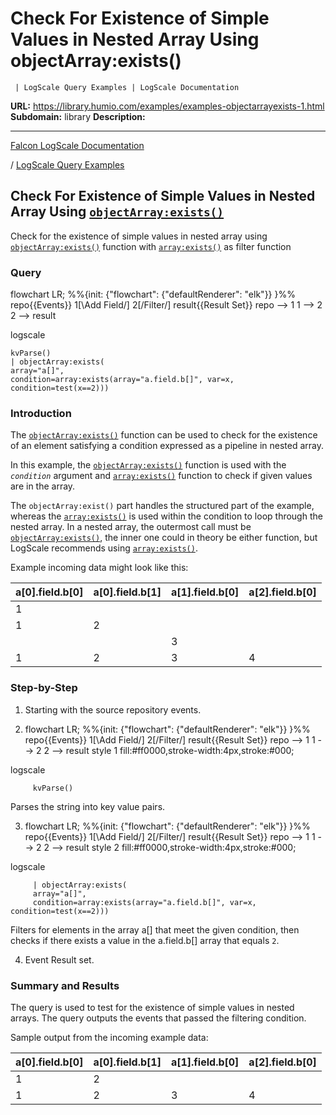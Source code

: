 # Check For Existence of Simple Values in Nested Array Using objectArray:exists()

     | LogScale Query Examples | LogScale Documentation

**URL:** https://library.humio.com/examples/examples-objectarrayexists-1.html
**Subdomain:** library
**Description:** 

---

[Falcon LogScale Documentation](https://library.humio.com)

/ [LogScale Query Examples](examples.html)

## Check For Existence of Simple Values in Nested Array Using [`objectArray:exists()`](https://library.humio.com/data-analysis/functions-objectarray-exists.html)

Check for the existence of simple values in nested array using [`objectArray:exists()`](https://library.humio.com/data-analysis/functions-objectarray-exists.html) function with [`array:exists()`](https://library.humio.com/data-analysis/functions-array-exists.html) as filter function 

### Query

flowchart LR; %%{init: {"flowchart": {"defaultRenderer": "elk"}} }%% repo{{Events}} 1[\Add Field/] 2[/Filter/] result{{Result Set}} repo --> 1 1 --> 2 2 --> result

logscale
    
    
    kvParse()
    | objectArray:exists(
    array="a[]",
    condition=array:exists(array="a.field.b[]", var=x, condition=test(x==2)))

### Introduction

The [`objectArray:exists()`](https://library.humio.com/data-analysis/functions-objectarray-exists.html) function can be used to check for the existence of an element satisfying a condition expressed as a pipeline in nested array. 

In this example, the [`objectArray:exists()`](https://library.humio.com/data-analysis/functions-objectarray-exists.html) function is used with the _`condition`_ argument and [`array:exists()`](https://library.humio.com/data-analysis/functions-array-exists.html) function to check if given values are in the array. 

The `objectArray:exist()` part handles the structured part of the example, whereas the [`array:exists()`](https://library.humio.com/data-analysis/functions-array-exists.html) is used within the condition to loop through the nested array. In a nested array, the outermost call must be [`objectArray:exists()`](https://library.humio.com/data-analysis/functions-objectarray-exists.html), the inner one could in theory be either function, but LogScale recommends using [`array:exists()`](https://library.humio.com/data-analysis/functions-array-exists.html). 

Example incoming data might look like this: 

a[0].field.b[0]| a[0].field.b[1]| a[1].field.b[0]| a[2].field.b[0]  
---|---|---|---  
1| <no value>| <no value>| <no value>  
1| 2| <no value>| <no value>  
<no value>| <no value>| 3| <no value>  
1| 2| 3| 4  
  
### Step-by-Step

  1. Starting with the source repository events.

  2. flowchart LR; %%{init: {"flowchart": {"defaultRenderer": "elk"}} }%% repo{{Events}} 1[\Add Field/] 2[/Filter/] result{{Result Set}} repo --> 1 1 --> 2 2 --> result style 1 fill:#ff0000,stroke-width:4px,stroke:#000;

logscale
         
         kvParse()

Parses the string into key value pairs. 

  3. flowchart LR; %%{init: {"flowchart": {"defaultRenderer": "elk"}} }%% repo{{Events}} 1[\Add Field/] 2[/Filter/] result{{Result Set}} repo --> 1 1 --> 2 2 --> result style 2 fill:#ff0000,stroke-width:4px,stroke:#000;

logscale
         
         | objectArray:exists(
         array="a[]",
         condition=array:exists(array="a.field.b[]", var=x, condition=test(x==2)))

Filters for elements in the array a[] that meet the given condition, then checks if there exists a value in the a.field.b[] array that equals `2`. 

  4. Event Result set.




### Summary and Results

The query is used to test for the existence of simple values in nested arrays. The query outputs the events that passed the filtering condition. 

Sample output from the incoming example data: 

a[0].field.b[0]| a[0].field.b[1]| a[1].field.b[0]| a[2].field.b[0]  
---|---|---|---  
1| 2| <no value>| <no value>  
1| 2| 3| 4
